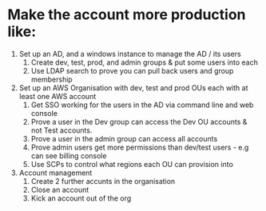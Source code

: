 # Make the account more production like:
1. Set up an AD, and a windows instance to manage the AD / its users
    1. Create dev, test, prod, and admin groups & put some users into each
    2. Use LDAP search to prove you can pull back users and group membership
2. Set up an AWS Organisation with dev, test and prod OUs each with at least one AWS account
    1. Get SSO working for the users in the AD via command line and web console 
    2. Prove a user in the Dev group can access the Dev OU accounts & not Test accounts. 
    3. Prove a user in the admin group can access all accounts
    4. Prove admin users get more permissions than dev/test users - e.g can see billing console
    5. Use SCPs to control what regions each OU can provision into
3. Account management
    1. Create 2 further accunts in the organisation
    2. Close an account
    3. Kick an account out of the org

